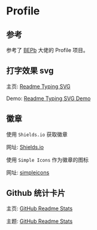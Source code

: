 # Profile

## 参考

参考了 [BEPb](https://github.com/BEPb/BEPb) 大佬的 Profile 项目。

## 打字效果 svg

主页: [Readme Typing SVG](https://github.com/DenverCoder1/readme-typing-svg)

Demo: [Readme Typing SVG Demo](https://readme-typing-svg.demolab.com/demo/)

## 徽章

使用 `Shields.io` 获取徽章

网址: [Shields.io](https://shields.io/badges)

使用 `Simple Icons` 作为徽章的图标

网址: [simpleicons](https://simpleicons.org/)

## Github 统计卡片

主页: [GitHub Readme Stats](https://github.com/anuraghazra/github-readme-stats)

主题: [GitHub Readme Stats](https://github.com/anuraghazra/github-readme-stats/blob/master/themes/README.md)
